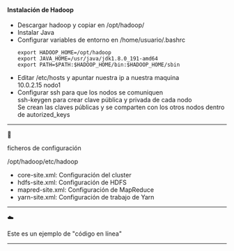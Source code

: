 #### Instalación de Hadoop  

- Descargar hadoop y copiar en /opt/hadoop/
- Instalar Java
- Configurar variables de entorno en /home/usuario/.bashrc   
    ```
    export HADOOP_HOME=/opt/hadoop  
    export JAVA_HOME=/usr/java/jdk1.8.0_191-amd64  
    export PATH=$PATH:$HADOOP_HOME/bin:$HADOOP_HOME/sbin 
    ```
- Editar /etc/hosts y apuntar nuestra ip a nuestra maquina  
   10.0.2.15 nodo1  
- Configurar ssh para que los nodos se comuniquen  
   ssh-keygen para crear clave pública y privada de cada nodo  
   Se crean las claves públicas y se comparten con los otros nodos dentro de autorized_keys  

___  
:eyes:  

ficheros de configuración 

/opt/hadoop/etc/hadoop  
 - core-site.xml: Configuración del cluster  
 - hdfs-site.xml: Configuración de HDFS  
 - mapred-site.xml: Configuración de MapReduce  
 - yarn-site.xml: Configuración de trabajo de Yarn  
 ___
 
:cloud:

Este es un ejemplo de "código en línea"
____
